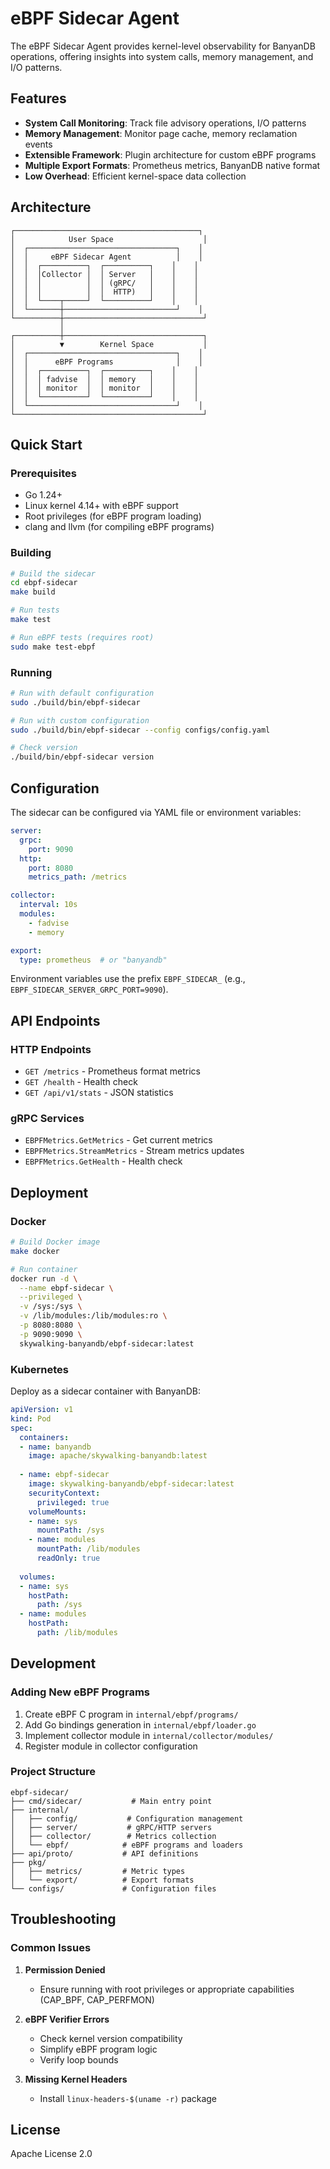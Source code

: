 # eBPF Sidecar Agent

The eBPF Sidecar Agent provides kernel-level observability for BanyanDB operations, offering insights into system calls, memory management, and I/O patterns.

## Features

- **System Call Monitoring**: Track file advisory operations, I/O patterns
- **Memory Management**: Monitor page cache, memory reclamation events
- **Extensible Framework**: Plugin architecture for custom eBPF programs
- **Multiple Export Formats**: Prometheus metrics, BanyanDB native format
- **Low Overhead**: Efficient kernel-space data collection

## Architecture

```
┌─────────────────────────────────────────┐
│            User Space                    │
│  ┌─────────────────────────────────┐    │
│  │     eBPF Sidecar Agent          │    │
│  │  ┌──────────┐  ┌──────────┐    │    │
│  │  │Collector │  │ Server   │    │    │
│  │  │          │  │ (gRPC/   │    │    │
│  │  │          │  │  HTTP)   │    │    │
│  │  └────┬─────┘  └──────────┘    │    │
│  └───────┼─────────────────────────┘    │
└──────────┼───────────────────────────────┘
           │
┌──────────┼───────────────────────────────┐
│          ▼        Kernel Space           │
│  ┌─────────────────────────────────┐    │
│  │      eBPF Programs              │    │
│  │  ┌──────────┐  ┌──────────┐    │    │
│  │  │ fadvise  │  │ memory   │    │    │
│  │  │ monitor  │  │ monitor  │    │    │
│  │  └──────────┘  └──────────┘    │    │
│  └─────────────────────────────────┘    │
└──────────────────────────────────────────┘
```

## Quick Start

### Prerequisites

- Go 1.24+
- Linux kernel 4.14+ with eBPF support
- Root privileges (for eBPF program loading)
- clang and llvm (for compiling eBPF programs)

### Building

```bash
# Build the sidecar
cd ebpf-sidecar
make build

# Run tests
make test

# Run eBPF tests (requires root)
sudo make test-ebpf
```

### Running

```bash
# Run with default configuration
sudo ./build/bin/ebpf-sidecar

# Run with custom configuration
sudo ./build/bin/ebpf-sidecar --config configs/config.yaml

# Check version
./build/bin/ebpf-sidecar version
```

## Configuration

The sidecar can be configured via YAML file or environment variables:

```yaml
server:
  grpc:
    port: 9090
  http:
    port: 8080
    metrics_path: /metrics

collector:
  interval: 10s
  modules:
    - fadvise
    - memory

export:
  type: prometheus  # or "banyandb"
```

Environment variables use the prefix `EBPF_SIDECAR_` (e.g., `EBPF_SIDECAR_SERVER_GRPC_PORT=9090`).

## API Endpoints

### HTTP Endpoints

- `GET /metrics` - Prometheus format metrics
- `GET /health` - Health check
- `GET /api/v1/stats` - JSON statistics

### gRPC Services

- `EBPFMetrics.GetMetrics` - Get current metrics
- `EBPFMetrics.StreamMetrics` - Stream metrics updates
- `EBPFMetrics.GetHealth` - Health check

## Deployment

### Docker

```bash
# Build Docker image
make docker

# Run container
docker run -d \
  --name ebpf-sidecar \
  --privileged \
  -v /sys:/sys \
  -v /lib/modules:/lib/modules:ro \
  -p 8080:8080 \
  -p 9090:9090 \
  skywalking-banyandb/ebpf-sidecar:latest
```

### Kubernetes

Deploy as a sidecar container with BanyanDB:

```yaml
apiVersion: v1
kind: Pod
spec:
  containers:
  - name: banyandb
    image: apache/skywalking-banyandb:latest
    
  - name: ebpf-sidecar
    image: skywalking-banyandb/ebpf-sidecar:latest
    securityContext:
      privileged: true
    volumeMounts:
    - name: sys
      mountPath: /sys
    - name: modules
      mountPath: /lib/modules
      readOnly: true
      
  volumes:
  - name: sys
    hostPath:
      path: /sys
  - name: modules
    hostPath:
      path: /lib/modules
```

## Development

### Adding New eBPF Programs

1. Create eBPF C program in `internal/ebpf/programs/`
2. Add Go bindings generation in `internal/ebpf/loader.go`
3. Implement collector module in `internal/collector/modules/`
4. Register module in collector configuration

### Project Structure

```
ebpf-sidecar/
├── cmd/sidecar/           # Main entry point
├── internal/
│   ├── config/           # Configuration management
│   ├── server/           # gRPC/HTTP servers
│   ├── collector/        # Metrics collection
│   └── ebpf/            # eBPF programs and loaders
├── api/proto/           # API definitions
├── pkg/
│   ├── metrics/         # Metric types
│   └── export/          # Export formats
└── configs/             # Configuration files
```

## Troubleshooting

### Common Issues

1. **Permission Denied**
   - Ensure running with root privileges or appropriate capabilities (CAP_BPF, CAP_PERFMON)

2. **eBPF Verifier Errors**
   - Check kernel version compatibility
   - Simplify eBPF program logic
   - Verify loop bounds

3. **Missing Kernel Headers**
   - Install `linux-headers-$(uname -r)` package

## License

Apache License 2.0